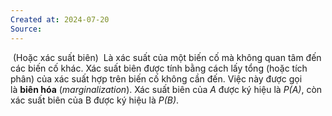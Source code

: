 ```yaml
---
Created at: 2024-07-20
Source:
---
```

 (Hoặc xác suất biên)
 Là xác suất của một biến cố mà không quan tâm đến các biến cố khác. Xác suất biên được tính bằng cách lấy tổng (hoặc tích phân) của xác suất hợp trên biến cố không cần đến. Việc này được gọi là **biên hóa** (_marginalization_). Xác suất biên của _A_ được ký hiệu là *P(A)*, còn xác suất biên của B được ký hiệu là *P(B)*.